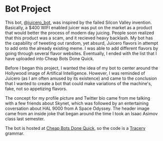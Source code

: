 # Bot Project

This bot, [@juicero_bot](https://twitter.com/juicero_bot), was inspired by the failed Silcon Valley invention. Basically, a $400 WIFI enabled juicer was put on the market as a product that would better the process of modern day juicing. People soon realized that this product was a scam, and it recieved heavy backlash. My bot has the capability of tweeting out random, yet absurd, Juicero flavors in attempt to add onto the already existing meme. I was able to add different flavors by going through several flavor websites. Eventually, I ended with the list that I have uploaded into Cheap Bots Done Quick.  

Before I began this project, I wanted the idea of my bot to center around the Hollywood image of Artifical Intelligence. However, I was reminded of Juicero (as I am often amused by its existence) and came to the conclusion that I wanted to create a bot that could make variations of the machine's, fake, not so appetizing flavors.

The concept for my profile picture and Twitter bio came from me talking with a few friends about Skynet, which was followed by an entertaining coversation about HAL 9000 from A Space Odyssey. The header image came from an inside joke that began around the time I took an Isaac Asimov class last semester. 

The bot is hosted at [Cheap Bots Done Quick](https://cheapbotsdonequick.com), so the code is a [Tracery](http://www.tracery.io/) grammar.

